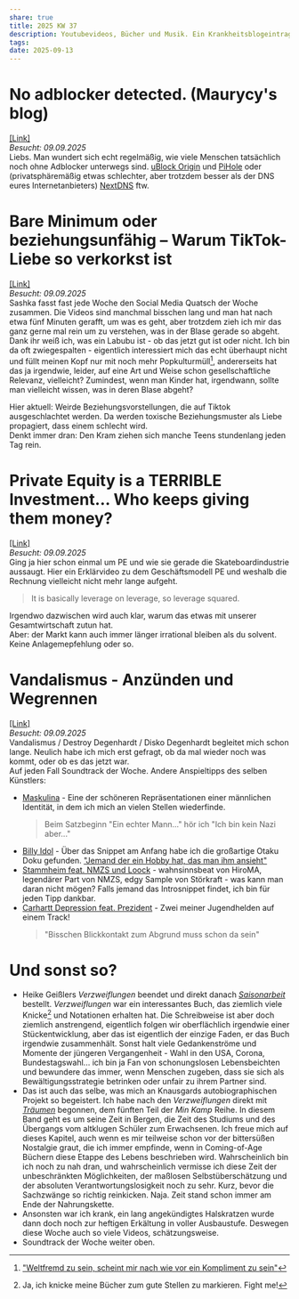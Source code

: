 ```yaml
---
share: true
title: 2025 KW 37
description: Youtubevideos, Bücher und Musik. Ein Krankheitsblogeintrag.
tags:
date: 2025-09-13
---
```

# No adblocker detected. (Maurycy's blog)  
[\[Link\]](https://maurycyz.com/misc/ads/)  
*Besucht: 09.09.2025*  
Liebs. Man wundert sich echt regelmäßig, wie viele Menschen tatsächlich noch ohne Adblocker unterwegs sind. [uBlock Origin](https://addons.mozilla.org/de/firefox/addon/ublock-origin/) und [PiHole](https://pi-hole.net/) oder (privatsphäremäßig etwas schlechter, aber trotzdem besser als der DNS eures Internetanbieters) [NextDNS](https://nextdns.io/de/pricing) ftw.  
  
# Bare Minimum oder beziehungsunfähig – Warum TikTok-Liebe so verkorkst ist  
[\[Link\]](https://www.youtube.com/watch?v=7a9kAFOubp0&t=206s)  
*Besucht: 09.09.2025*  
Sashka fasst fast jede Woche den Social Media Quatsch der Woche zusammen. Die Videos sind manchmal bisschen lang und man hat nach etwa fünf Minuten gerafft, um was es geht, aber trotzdem zieh ich mir das ganz gerne mal rein um zu verstehen, was in der Blase gerade so abgeht. Dank ihr weiß ich, was ein Labubu ist - ob das jetzt gut ist oder nicht. Ich bin da oft zwiegespalten - eigentlich interessiert mich das echt überhaupt nicht und füllt meinen Kopf nur mit noch mehr Popkulturmüll[^1], andererseits hat das ja irgendwie, leider, auf eine Art und Weise schon gesellschaftliche Relevanz, vielleicht? Zumindest, wenn man Kinder hat, irgendwann, sollte man vielleicht wissen, was in deren Blase abgeht?  
  
Hier aktuell: Weirde Beziehungsvorstellungen, die auf Tiktok ausgeschlachtet werden. Da werden toxische Beziehungsmuster als Liebe propagiert, dass einem schlecht wird.  
Denkt immer dran: Den Kram ziehen sich manche Teens stundenlang jeden Tag rein.  
  
[^1]:  ["Weltfremd zu sein, scheint mir nach wie vor ein Kompliment zu sein"](https://www.youtube.com/watch?v=EoiL6Zct5RI)  
  
  
# Private Equity is a TERRIBLE Investment... Who keeps giving them money?  
[\[Link\]](https://youtube.com/watch?v=qbSL8VD4wNA&si=9KbeQthoCIv3JJ2B)  
*Besucht: 09.09.2025*  
Ging ja hier schon einmal um PE und wie sie gerade die Skateboardindustrie aussaugt. Hier ein Erklärvideo zu dem Geschäftsmodell PE und weshalb die Rechnung vielleicht nicht mehr lange aufgeht.  
> It is basically leverage on leverage, so leverage squared.  
  
Irgendwo dazwischen wird auch klar, warum das etwas mit unserer Gesamtwirtschaft zutun hat.  
Aber: der Markt kann auch immer länger irrational bleiben als du solvent.  
Keine Anlagemepfehlung oder so.  
  
# Vandalismus - Anzünden und Wegrennen  
[\[Link\]](https://youtube.com/watch?v=wtAOEandiSo&si=5ZYQ6A183oTKKAFB)  
*Besucht: 09.09.2025*  
Vandalismus / Destroy Degenhardt / Disko Degenhardt begleitet mich schon lange. Neulich habe ich mich erst gefragt, ob da mal wieder noch was kommt, oder ob es das jetzt war.  
Auf jeden Fall Soundtrack der Woche. Andere Anspieltipps des selben Künstlers:  
- [Maskulina](https://www.youtube.com/watch?v=ixFSHuSEhyY) - Eine der schöneren Repräsentationen einer männlichen Identität, in dem ich mich an vielen Stellen wiederfinde.  
  > Beim Satzbeginn "Ein echter Mann..." hör ich "Ich bin kein Nazi aber..."  
- [Billy Idol](https://www.youtube.com/watch?v=hNh0oaI9ANs) - Über das Snippet am Anfang habe ich die großartige Otaku Doku gefunden. ["Jemand der ein Hobby hat, das man ihm ansieht"](https://www.youtube.com/watch?v=JWiAEThmnGk)  
- [Stammheim feat. NMZS und Loock](https://www.youtube.com/watch?v=FVnsHNh0e20) - wahnsinnsbeat von HiroMA, legendärer Part von NMZS, edgy Sample von Störkraft - was kann man daran nicht mögen? Falls jemand das Introsnippet findet, ich bin für jeden Tipp dankbar.  
- [Carhartt Depression feat. Prezident](https://www.youtube.com/watch?v=DF4Z1oDCN50) - Zwei meiner Jugendhelden auf einem Track!  
  > "Bisschen Blickkontakt zum Abgrund muss schon da sein"  
  
# Und sonst so?  
- Heike Geißlers *Verzweiflungen* beendet und direkt danach [*Saisonarbeit*](http://www.heikegeissler.de/content/saisonarbeit/saisonarbeit_start.php) bestellt. *Verzweiflungen* war ein interessantes Buch, das ziemlich viele Knicke[^2] und Notationen erhalten hat. Die Schreibweise ist aber doch ziemlich anstrengend, eigentlich folgen wir oberflächlich irgendwie einer Stückentwicklung, aber das ist eigentlich der einzige Faden, er das Buch irgendwie zusammenhält. Sonst halt viele Gedankenströme und Momente der jüngeren Vergangenheit - Wahl in den USA, Corona, Bundestagswahl... ich bin ja Fan von schonungslosen Lebensbeichten und bewundere das immer, wenn Menschen zugeben, dass sie sich als Bewältigungsstrategie betrinken oder unfair zu ihrem Partner sind.  
- Das ist auch das selbe, was mich an Knausgards autobiographischen Projekt so begeistert. Ich habe nach den *Verzweiflungen* direkt mit [*Träumen*](https://www.perlentaucher.de/buch/karl-ove-knausgard/traeumen-mein-kampf-band-5.html) begonnen, dem fünften Teil der *Min Kamp* Reihe. In diesem Band geht es um seine Zeit in Bergen, die Zeit des Studiums und des Übergangs vom altklugen Schüler zum Erwachsenen. Ich freue mich auf dieses Kapitel, auch wenn es mir teilweise schon vor der bittersüßen Nostalgie graut, die ich immer empfinde, wenn in Coming-of-Age Büchern diese Etappe des Lebens beschrieben wird. Wahrscheinlich bin ich noch zu nah dran, und wahrscheinlich vermisse ich diese Zeit der unbeschränkten Möglichkeiten, der maßlosen Selbstüberschätzung und der absoluten Verantwortungslosigkeit noch zu sehr. Kurz, bevor die Sachzwänge so richtig reinkicken. Naja. Zeit stand schon immer am Ende der Nahrungskette.  
- Ansonsten war ich krank, ein lang angekündigtes Halskratzen wurde dann doch noch zur heftigen Erkältung in voller Ausbaustufe. Deswegen diese Woche auch so viele Videos, schätzungsweise.  
- Soundtrack der Woche weiter oben.  
  
[^2]: Ja, ich knicke meine Bücher zum gute Stellen zu markieren. Fight me!  
